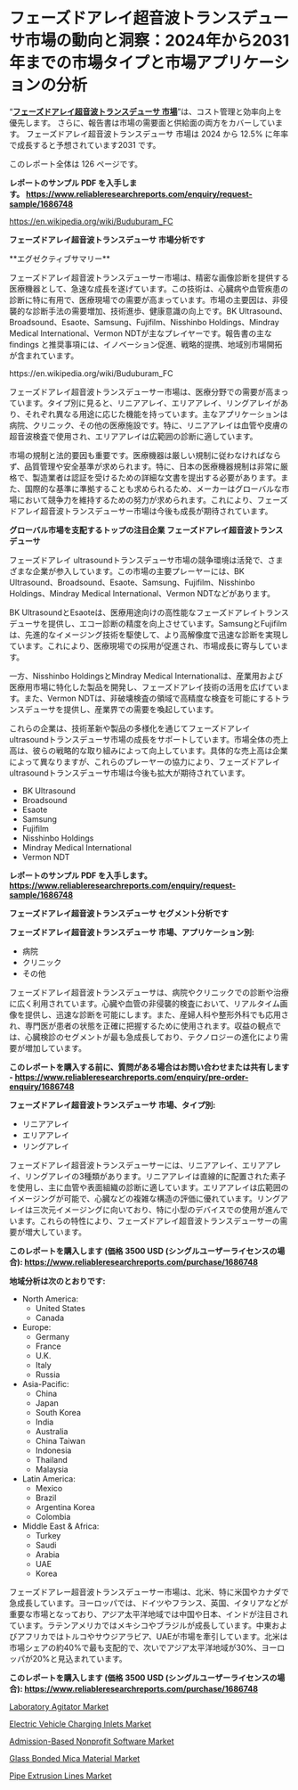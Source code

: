 <p><h1>フェーズドアレイ超音波トランスデューサ市場の動向と洞察：2024年から2031年までの市場タイプと市場アプリケーションの分析</h1></p><p>&ldquo;<strong><a href="https://www.reliableresearchreports.com/phased-array-ultrasound-transducer-r1686748?utm_campaign=110&utm_medium=9&utm_source=Github&utm_content=ia&utm_term=24102024&utm_id=phased-array-ultrasound-transducer">フェーズドアレイ超音波トランスデューサ 市場</a></strong>&rdquo;は、コスト管理と効率向上を優先します。 さらに、報告書は市場の需要面と供給面の両方をカバーしています。 フェーズドアレイ超音波トランスデューサ 市場は 2024 から 12.5% に年率で成長すると予想されています2031 です。</p>
<p>このレポート全体は 126 ページです。</p>
<p><strong>レポートのサンプル PDF を入手します。&nbsp;<a href="https://www.reliableresearchreports.com/enquiry/request-sample/1686748?utm_campaign=110&utm_medium=9&utm_source=Github&utm_content=ia&utm_term=24102024&utm_id=phased-array-ultrasound-transducer">https://www.reliableresearchreports.com/enquiry/request-sample/1686748</a></strong></p>
<p><a href="https://en.wikipedia.org/wiki/Buduburam_FC?utm_campaign=110&utm_medium=9&utm_source=Github&utm_content=ia&utm_term=24102024&utm_id=phased-array-ultrasound-transducer">https://en.wikipedia.org/wiki/Buduburam_FC</a></p>
<p><strong>フェーズドアレイ超音波トランスデューサ 市場分析です</strong></p>
<p><p>**エグゼクティブサマリー**  </p><p>フェーズドアレイ超音波トランスデューサー市場は、精密な画像診断を提供する医療機器として、急速な成長を遂げています。この技術は、心臓病や血管疾患の診断に特に有用で、医療現場での需要が高まっています。市場の主要因は、非侵襲的な診断手法の需要増加、技術進歩、健康意識の向上です。BK Ultrasound、Broadsound、Esaote、Samsung、Fujifilm、Nisshinbo Holdings、Mindray Medical International、Vermon NDTが主なプレイヤーです。報告書の主な findings と推奨事項には、イノベーション促進、戦略的提携、地域別市場開拓が含まれています。</p></p>
<p>https://en.wikipedia.org/wiki/Buduburam_FC</p>
<p><p>フェーズドアレイ超音波トランスデューサー市場は、医療分野での需要が高まっています。タイプ別に見ると、リニアアレイ、エリアアレイ、リングアレイがあり、それぞれ異なる用途に応じた機能を持っています。主なアプリケーションは病院、クリニック、その他の医療施設です。特に、リニアアレイは血管や皮膚の超音波検査で使用され、エリアアレイは広範囲の診断に適しています。</p><p>市場の規制と法的要因も重要です。医療機器は厳しい規制に従わなければならず、品質管理や安全基準が求められます。特に、日本の医療機器規制は非常に厳格で、製造業者は認証を受けるための詳細な文書を提出する必要があります。また、国際的な基準に準拠することも求められるため、メーカーはグローバルな市場において競争力を維持するための努力が求められます。これにより、フェーズドアレイ超音波トランスデューサー市場は今後も成長が期待されています。</p></p>
<p><strong>グローバル市場を支配するトップの注目企業 フェーズドアレイ超音波トランスデューサ</strong></p>
<p><p>フェーズドアレイ ultrasoundトランスデューサ市場の競争環境は活発で、さまざまな企業が参入しています。この市場の主要プレーヤーには、BK Ultrasound、Broadsound、Esaote、Samsung、Fujifilm、Nisshinbo Holdings、Mindray Medical International、Vermon NDTなどがあります。</p><p> BK UltrasoundとEsaoteは、医療用途向けの高性能なフェーズドアレイトランスデューサを提供し、エコー診断の精度を向上させています。SamsungとFujifilmは、先進的なイメージング技術を駆使して、より高解像度で迅速な診断を実現しています。これにより、医療現場での採用が促進され、市場成長に寄与しています。</p><p>一方、Nisshinbo HoldingsとMindray Medical Internationalは、産業用および医療用市場に特化した製品を開発し、フェーズドアレイ技術の活用を広げています。また、Vermon NDTは、非破壊検査の領域で高精度な検査を可能にするトランスデューサを提供し、産業界での需要を喚起しています。</p><p>これらの企業は、技術革新や製品の多様化を通じてフェーズドアレイ ultrasoundトランスデューサ市場の成長をサポートしています。市場全体の売上高は、彼らの戦略的な取り組みによって向上しています。具体的な売上高は企業によって異なりますが、これらのプレーヤーの協力により、フェーズドアレイ ultrasoundトランスデューサ市場は今後も拡大が期待されています。</p></p>
<p><ul><li>BK Ultrasound</li><li>Broadsound</li><li>Esaote</li><li>Samsung</li><li>Fujifilm</li><li>Nisshinbo Holdings</li><li>Mindray Medical International</li><li>Vermon NDT</li></ul></p>
<p><strong>レポートのサンプル PDF を入手します。 <a href="https://www.reliableresearchreports.com/enquiry/request-sample/1686748?utm_campaign=110&utm_medium=9&utm_source=Github&utm_content=ia&utm_term=24102024&utm_id=phased-array-ultrasound-transducer">https://www.reliableresearchreports.com/enquiry/request-sample/1686748</a></strong></p>
<p><strong>フェーズドアレイ超音波トランスデューサ セグメント分析です</strong></p>
<p><strong>フェーズドアレイ超音波トランスデューサ 市場、アプリケーション別:</strong></p>
<p><ul><li>病院</li><li>クリニック</li><li>その他</li></ul></p>
<p><p>フェーズドアレイ超音波トランスデューサは、病院やクリニックでの診断や治療に広く利用されています。心臓や血管の非侵襲的検査において、リアルタイム画像を提供し、迅速な診断を可能にします。また、産婦人科や整形外科でも応用され、専門医が患者の状態を正確に把握するために使用されます。収益の観点では、心臓検診のセグメントが最も急成長しており、テクノロジーの進化により需要が増加しています。</p></p>
<p><strong>このレポートを購入する前に、質問がある場合はお問い合わせまたは共有します - <a href="https://www.reliableresearchreports.com/enquiry/pre-order-enquiry/1686748?utm_campaign=110&utm_medium=9&utm_source=Github&utm_content=ia&utm_term=24102024&utm_id=phased-array-ultrasound-transducer">https://www.reliableresearchreports.com/enquiry/pre-order-enquiry/1686748</a></strong></p>
<p><strong>フェーズドアレイ超音波トランスデューサ 市場、タイプ別:</strong></p>
<p><ul><li>リニアアレイ</li><li>エリアアレイ</li><li>リングアレイ</li></ul></p>
<p><p>フェーズドアレイ超音波トランスデューサーには、リニアアレイ、エリアアレイ、リングアレイの3種類があります。リニアアレイは直線的に配置された素子を使用し、主に血管や表面組織の診断に適しています。エリアアレイは広範囲のイメージングが可能で、心臓などの複雑な構造の評価に優れています。リングアレイは三次元イメージングに向いており、特に小型のデバイスでの使用が進んでいます。これらの特性により、フェーズドアレイ超音波トランスデューサーの需要が増大しています。</p></p>
<p><strong>このレポートを購入します (価格 3500 USD (シングルユーザーライセンスの場合): <a href="https://www.reliableresearchreports.com/purchase/1686748?utm_campaign=110&utm_medium=9&utm_source=Github&utm_content=ia&utm_term=24102024&utm_id=phased-array-ultrasound-transducer">https://www.reliableresearchreports.com/purchase/1686748</a></strong></p>
<p><strong>地域分析は次のとおりです:</strong></p>
<p><ul>
    <li>
        North America:
        <ul>
            <li>United States</li>
            <li>Canada</li>
        </ul>
    </li>
    <li>
        Europe:
        <ul>
            <li>Germany</li>
            <li>France</li>
            <li>U.K.</li>
            <li>Italy</li>
            <li>Russia</li>
        </ul>
    </li>
    <li>
        Asia-Pacific:
        <ul>
            <li>China</li>
            <li>Japan</li>
            <li>South Korea</li>
            <li>India</li>
            <li>Australia</li>
            <li>China Taiwan</li>
            <li>Indonesia</li>
            <li>Thailand</li>
            <li>Malaysia</li>
        </ul>
    </li>
    <li>
        Latin America:
        <ul>
            <li>Mexico</li>
            <li>Brazil</li>
            <li>Argentina Korea</li>
            <li>Colombia</li>
        </ul>
    </li>
    <li>
        Middle East & Africa:
        <ul>
            <li>Turkey</li>
            <li>Saudi</li>
            <li>Arabia</li>
            <li>UAE</li>
            <li>Korea</li>
        </ul>
    </li>
    </ul></p>
<p><p>フェーズドアレー超音波トランスデューサー市場は、北米、特に米国やカナダで急成長しています。ヨーロッパでは、ドイツやフランス、英国、イタリアなどが重要な市場となっており、アジア太平洋地域では中国や日本、インドが注目されています。ラテンアメリカではメキシコやブラジルが成長しています。中東およびアフリカではトルコやサウジアラビア、UAEが市場を牽引しています。北米は市場シェアの約40%で最も支配的で、次いでアジア太平洋地域が30%、ヨーロッパが20%と見込まれています。</p></p>
<p><strong>このレポートを購入します (価格 3500 USD (シングルユーザーライセンスの場合): <a href="https://www.reliableresearchreports.com/purchase/1686748?utm_campaign=110&utm_medium=9&utm_source=Github&utm_content=ia&utm_term=24102024&utm_id=phased-array-ultrasound-transducer">https://www.reliableresearchreports.com/purchase/1686748</a></strong></p>
<p><p><a href="https://issuu.com/reportprime-2/docs/laboratory-agitator-market-size-203_1ca1fae39570a3?utm_campaign=110&utm_medium=9&utm_source=Github&utm_content=ia&utm_term=24102024&utm_id=phased-array-ultrasound-transducer">Laboratory Agitator Market</a></p><p><a href="https://www.linkedin.com/pulse/electric-vehicle-charging-inlets-market2024-2031-industry-wg5mf?utm_campaign=110&utm_medium=9&utm_source=Github&utm_content=ia&utm_term=24102024&utm_id=phased-array-ultrasound-transducer">Electric Vehicle Charging Inlets Market</a></p><p><a href="https://github.com/HeatherFernandez476/Market-Research-Report-List-1/blob/main/admission-based-nonprofit-software-market.md?utm_campaign=110&utm_medium=9&utm_source=Github&utm_content=ia&utm_term=24102024&utm_id=phased-array-ultrasound-transducer">Admission-Based Nonprofit Software Market</a></p><p><a href="https://www.linkedin.com/pulse/consumer-behavior-shifts-glass-bonded-mica-material-y3foe?utm_campaign=110&utm_medium=9&utm_source=Github&utm_content=ia&utm_term=24102024&utm_id=phased-array-ultrasound-transducer">Glass Bonded Mica Material Market</a></p><p><a href="https://issuu.com/reportprime-2/docs/pipe-extrusion-lines-market-size-20_43fa8b41bc11b2?utm_campaign=110&utm_medium=9&utm_source=Github&utm_content=ia&utm_term=24102024&utm_id=phased-array-ultrasound-transducer">Pipe Extrusion Lines Market</a></p></p>